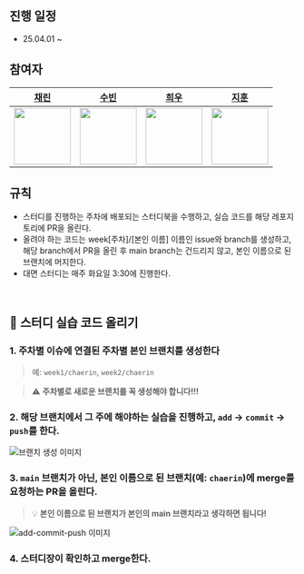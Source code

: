 ## 진행 일정
- 25.04.01 ~
  

## 참여자
| <a href="https://github.com/Chaerrrish"> 채린 | <a href="https://github.com/psubin05"> 수빈 | <a href="https://github.com/hee4040"> 희우 | <a href="https://github.com/jihuN126"> 지훈 |
| --- | --- | --- | --- |
| <img src="https://github.com/Chaerrrish.png" width="100"> | <img src="https://github.com/psubin05.png" width="100"> | <img src="https://github.com/hee4040.png" width="100"> | <img src="https://github.com/jihuN126.png" width="100"> |


## 규칙
- 스터디를 진행하는 주차에 배포되는 스터디북을 수행하고, 실습 코드를 해당 레포지토리에 PR을 올린다.
- 올려야 하는 코드는 week[주차]/[본인 이름] 이름인 issue와 branch를 생성하고, 해당 branch에서 PR을 올린 후  main branch는 건드리지 않고, 본인 이름으로 된 브랜치에 머지한다.
- 대면 스터디는 매주 화요일 3:30에 진행한다.

<br />

## 🌟 스터디 실습 코드 올리기

### 1. 주차별 이슈에 연결된 주차별 본인 브랜치를 생성한다
> 예: `week1/chaerin`, `week2/chaerin`

> ⚠️ **주차별로 새로운 브랜치를 꼭 생성해야 합니다!!!**


### 2. 해당 브랜치에서 그 주에 해야하는 실습을 진행하고, `add` → `commit` → `push`를 한다.
![브랜치 생성 이미지](https://github.com/user-attachments/assets/26626552-a802-44e8-84a8-37fa668c5506)



### 3. `main` 브랜치가 아닌, **본인 이름으로 된 브랜치**(예: `chaerin`)에 merge를 요청하는 PR을 올린다.

> 💡 **본인 이름으로 된 브랜치가 본인의 main 브랜치라고 생각하면 됩니다!**

![add-commit-push 이미지](https://github.com/user-attachments/assets/1de38587-7d37-484b-a4ae-fd09dc58a3b0)


### 4. 스터디장이 확인하고 merge한다.
